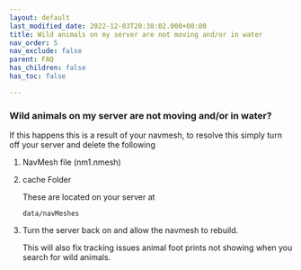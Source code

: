 ```yaml
---
layout: default
last_modified_date: 2022-12-03T20:38:02.000+00:00
title: Wild animals on my server are not moving and/or in water
nav_order: 5
nav_exclude: false
parent: FAQ
has_children: false
has_toc: false

---
```

### Wild animals on my server are not moving and/or in water?

If this happens this is a result of your navmesh, to resolve this simply turn off your server and delete the following

1. NavMesh file (nm1.nmesh)
2. cache Folder

   These are located on your server at

       data/navMeshes
3. Turn the server back on and allow the navmesh to rebuild.  
     
   This will also fix tracking issues animal foot prints not showing when you search for wild animals.